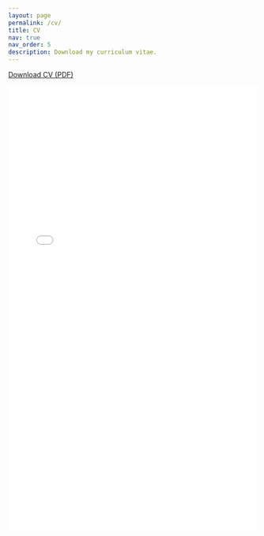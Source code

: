 ```yaml
---
layout: page
permalink: /cv/
title: CV
nav: true
nav_order: 5
description: Download my curriculum vitae.
---
```


<div class="cv-embed">
  <p>
    <a class="btn btn-sm btn-outline-primary" href="{{ 'assets/pdf/Shirley_CV.pdf' | relative_url }}" target="_blank" rel="noopener">
      Download CV (PDF)
    </a>
  </p>
  <iframe
    src="{{ 'assets/pdf/Shirley_CV.pdf' | relative_url }}#view=FitH&navpanes=0"
    width="100%"
    height="900"
    frameborder="0"
  ></iframe>
</div>
